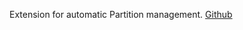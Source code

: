 Extension for automatic Partition management.
[Github](https://github.com/pgpartman/pg_partman?tab=readme-ov-file)


